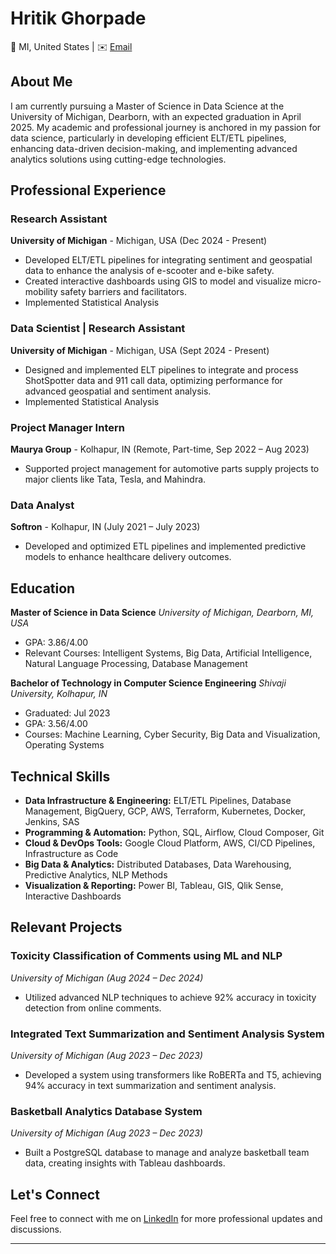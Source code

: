 # Hritik Ghorpade

📍 MI, United States | ✉️ [Email](mailto:hritik@umich.edu)

## About Me

I am currently pursuing a Master of Science in Data Science at the University of Michigan, Dearborn, with an expected graduation in April 2025. My academic and professional journey is anchored in my passion for data science, particularly in developing efficient ELT/ETL pipelines, enhancing data-driven decision-making, and implementing advanced analytics solutions using cutting-edge technologies.

## Professional Experience

### Research Assistant
**University of Michigan** - Michigan, USA (Dec 2024 - Present)
- Developed ELT/ETL pipelines for integrating sentiment and geospatial data to enhance the analysis of e-scooter and e-bike safety.
- Created interactive dashboards using GIS to model and visualize micro-mobility safety barriers and facilitators.
- Implemented Statistical Analysis

### Data Scientist | Research Assistant
**University of Michigan** - Michigan, USA (Sept 2024 - Present)
- Designed and implemented ELT pipelines to integrate and process ShotSpotter data and 911 call data, optimizing performance for advanced geospatial and sentiment analysis.
- Implemented Statistical Analysis

### Project Manager Intern
**Maurya Group** - Kolhapur, IN (Remote, Part-time, Sep 2022 – Aug 2023)
- Supported project management for automotive parts supply projects to major clients like Tata, Tesla, and Mahindra.

### Data Analyst
**Softron** - Kolhapur, IN (July 2021 – July 2023)
- Developed and optimized ETL pipelines and implemented predictive models to enhance healthcare delivery outcomes.

## Education

**Master of Science in Data Science**
_University of Michigan, Dearborn, MI, USA_
- GPA: 3.86/4.00
- Relevant Courses: Intelligent Systems, Big Data, Artificial Intelligence, Natural Language Processing, Database Management

**Bachelor of Technology in Computer Science Engineering**
_Shivaji University, Kolhapur, IN_
- Graduated: Jul 2023
- GPA: 3.56/4.00
- Courses: Machine Learning, Cyber Security, Big Data and Visualization, Operating Systems

## Technical Skills

- **Data Infrastructure & Engineering:** ELT/ETL Pipelines, Database Management, BigQuery, GCP, AWS, Terraform, Kubernetes, Docker, Jenkins, SAS
- **Programming & Automation:** Python, SQL, Airflow, Cloud Composer, Git
- **Cloud & DevOps Tools:** Google Cloud Platform, AWS, CI/CD Pipelines, Infrastructure as Code
- **Big Data & Analytics:** Distributed Databases, Data Warehousing, Predictive Analytics, NLP Methods
- **Visualization & Reporting:** Power BI, Tableau, GIS, Qlik Sense, Interactive Dashboards

## Relevant Projects

### Toxicity Classification of Comments using ML and NLP
_University of Michigan (Aug 2024 – Dec 2024)_
- Utilized advanced NLP techniques to achieve 92% accuracy in toxicity detection from online comments.

### Integrated Text Summarization and Sentiment Analysis System
_University of Michigan (Aug 2023 – Dec 2023)_
- Developed a system using transformers like RoBERTa and T5, achieving 94% accuracy in text summarization and sentiment analysis.

### Basketball Analytics Database System
_University of Michigan (Aug 2023 – Dec 2023)_
- Built a PostgreSQL database to manage and analyze basketball team data, creating insights with Tableau dashboards.

## Let's Connect

Feel free to connect with me on [LinkedIn](https://www.linkedin.com/in/hritik-ghorpade/) for more professional updates and discussions.

---
<!---
HritikSG/HritikSG is a ✨ special ✨ repository because its `README.md` (this file) appears on your GitHub profile.
You can click the Preview link to take a look at your changes.
--->
